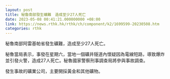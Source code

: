 ```yaml
---
layout: post
title: 秘魯南部發生礦難　造成至少27人死亡
date: 2023-05-08 00:41:21.000000000 +08:00
link: https://news.rthk.hk/rthk/ch/component/k2/1699599-20230508.htm
categories: rthk
---
```


秘魯南部阿雷基帕省發生礦難，造成至少27人死亡。

秘魯當局表示，事發在星期六，當地一個礦井隧道內懷疑因為電線短路，導致爆炸並引發火警，造成27人死亡。秘魯國家警察刑事調查局將參與事故調查。

發生事故的礦業公司，主要開採黃金和其他礦物。
